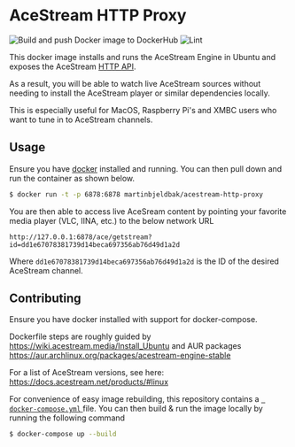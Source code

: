 # AceStream HTTP Proxy
![Build and push Docker image to DockerHub](https://github.com/martinbjeldbak/acestream-http-proxy/workflows/Build%20and%20push%20Docker%20image%20to%20DockerHub/badge.svg)
![Lint](https://github.com/martinbjeldbak/acestream-http-proxy/workflows/Lint/badge.svg)

This docker image installs and runs the AceStream Engine in Ubuntu and exposes the AceStream [HTTP API](https://wiki.acestream.media/index.php?title=Engine_HTTP_API#API_methods).

As a result, you will be able to watch live AceStream sources without needing to install the AceStream player or similar dependencies locally.

This is especially useful for MacOS, Raspberry Pi's and XMBC users who want to tune in to AceStream channels.

## Usage

Ensure you have [docker](https://www.docker.com) installed and running. You can then pull down and run the container as shown below.

```sh
$ docker run -t -p 6878:6878 martinbjeldbak/acestream-http-proxy
```

You are then able to access live AceSream content by pointing your favorite media player (VLC, IINA, etc.) to the below network URL

```
http://127.0.0.1:6878/ace/getstream?id=dd1e67078381739d14beca697356ab76d49d1a2d
```

Where `dd1e67078381739d14beca697356ab76d49d1a2d` is the ID of the desired AceStream channel.

## Contributing

Ensure you have docker installed with support for docker-compose.

Dockerfile steps are roughly guided by <https://wiki.acestream.media/Install_Ubuntu> and AUR packages https://aur.archlinux.org/packages/acestream-engine-stable

For a list of AceStream versions, see here: <https://docs.acestream.net/products/#linux>

For convenience of easy image rebuilding, this repository contains a [` docker-compose.yml` ](https://github.com/martinbjeldbak/acestream-http-proxy/blob/master/docker-compose.yml) file. You can then build & run the image locally by running the following command

```sh
$ docker-compose up --build
```
